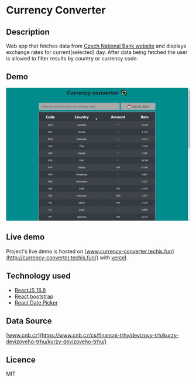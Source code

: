 # Currency Converter

## Description
Web app that fetches data from [Czech National Bank website](www.cnb.cz/en) and displays exchange rates for current(selected) day. After data being fetched the user is allowed to filter results by country or currency code.

## Demo
![App demo usage](./demo.gif "App demo gif")

## Live demo
Project's live demo is hosted on [www.currency-converter.techis.fun](http://currency-converter.techis.fun/) with [vercel](https://vercel.com).

## Technology used
- [ReactJS 16.8](https://reactjs.org/)
- [React bootstrap](https://react-bootstrap.github.io/)
- [React Date Picker](https://www.npmjs.com/package/react-datepicker)

## Data Source
[www.cnb.cz](https://www.cnb.cz/cs/financni-trhy/devizovy-trh/kurzy-devizoveho-trhu/kurzy-devizoveho-trhu/)

## Licence
MIT